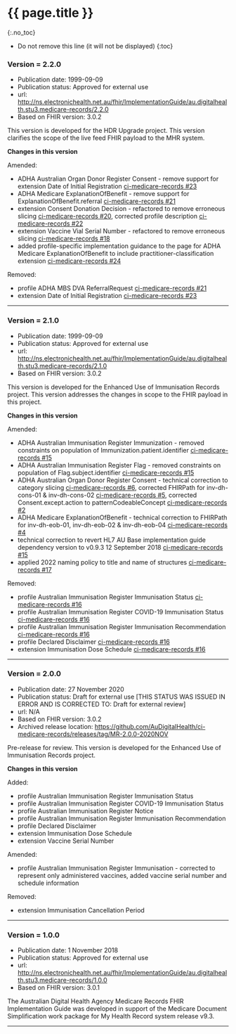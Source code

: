 # {{ page.title }}
{:.no_toc}
<!-- TOC  the css styling for this is \pages\assets\css\project.css under 'markdown-toc'-->
* Do not remove this line (it will not be displayed)
{:toc}


### Version = 2.2.0
- Publication date: 1999-09-09
- Publication status: Approved for external use
- url: <http://ns.electronichealth.net.au/fhir/ImplementationGuide/au.digitalhealth.stu3.medicare-records/2.2.0>
- Based on FHIR version: 3.0.2

This version is developed for the HDR Upgrade project. This version clarifies the scope of the live feed FHIR payload to the MHR system.

**Changes in this version**

Amended:

- ADHA Australian Organ Donor Register Consent - remove support for extension Date of Initial Registration [ci-medicare-records #23](https://github.com/AuDigitalHealth/ci-medicare-records/issues/23)
- ADHA Medicare ExplanationOfBenefit - remove support for ExplanationOfBenefit.referral [ci-medicare-records #21](https://github.com/AuDigitalHealth/ci-medicare-records/issues/21)
- extension Consent Donation Decision - refactored to remove erroneous slicing [ci-medicare-records #20](https://github.com/AuDigitalHealth/ci-medicare-records/issues/20), corrected profile description [ci-medicare-records #22](https://github.com/AuDigitalHealth/ci-medicare-records/issues/22) 
- extension Vaccine Vial Serial Number - refactored to remove erroneous slicing [ci-medicare-records #18](https://github.com/AuDigitalHealth/ci-medicare-records/issues/18)
- added profile-specific implementation guidance to the page for ADHA Medicare ExplanationOfBenefit to include practitioner-classification extension [ci-medicare-records #24](https://github.com/AuDigitalHealth/ci-medicare-records/issues/24)

Removed:
- profile ADHA MBS DVA ReferralRequest [ci-medicare-records #21](https://github.com/AuDigitalHealth/ci-medicare-records/issues/21)
- extension Date of Initial Registration [ci-medicare-records #23](https://github.com/AuDigitalHealth/ci-medicare-records/issues/23)

---

### Version = 2.1.0
- Publication date: 1999-09-09
- Publication status: Approved for external use
- url: <http://ns.electronichealth.net.au/fhir/ImplementationGuide/au.digitalhealth.stu3.medicare-records/2.1.0>
- Based on FHIR version: 3.0.2

This version is developed for the Enhanced Use of Immunisation Records project. This version addresses the changes in scope to the FHIR payload in this project.

**Changes in this version**

Amended:

- ADHA Australian Immunisation Register Immunization - removed constraints on population of Immunization.patient.identifier [ci-medicare-records #15](https://github.com/AuDigitalHealth/ci-medicare-records/issues/15)
- ADHA Australian Immunisation Register Flag - removed constraints on population of Flag.subject.identifier [ci-medicare-records #15](https://github.com/AuDigitalHealth/ci-medicare-records/issues/15)
- ADHA Australian Organ Donor Register Consent - technical correction to category slicing [ci-medicare-records #6](https://github.com/AuDigitalHealth/ci-medicare-records/issues/6), corrected FHIRPath for inv-dh-cons-01 & inv-dh-cons-02 [ci-medicare-records #5](https://github.com/AuDigitalHealth/ci-medicare-records/issues/5), corrected Consent.except.action to patternCodeableConcept [ci-medicare-records #2](https://github.com/AuDigitalHealth/ci-medicare-records/issues/2)
- ADHA Medicare ExplanationOfBenefit - technical correction to FHIRPath for inv-dh-eob-01, inv-dh-eob-02 & inv-dh-eob-04 [ci-medicare-records #4](https://github.com/AuDigitalHealth/ci-medicare-records/issues/4)
- technical correction to revert HL7 AU Base implementation guide dependency version to v0.9.3 12 September 2018 [ci-medicare-records #15](https://github.com/AuDigitalHealth/ci-medicare-records/issues/15)
- applied 2022 naming policy to title and name of structures [ci-medicare-records #17](https://github.com/AuDigitalHealth/ci-medicare-records/issues/17)

Removed:
- profile Australian Immunisation Register Immunisation Status [ci-medicare-records #16](https://github.com/AuDigitalHealth/ci-medicare-records/issues/16)
- profile Australian Immunisation Register COVID-19 Immunisation Status [ci-medicare-records #16](https://github.com/AuDigitalHealth/ci-medicare-records/issues/16)
- profile Australian Immunisation Register Immunisation Recommendation [ci-medicare-records #16](https://github.com/AuDigitalHealth/ci-medicare-records/issues/16)
- profile Declared Disclaimer [ci-medicare-records #16](https://github.com/AuDigitalHealth/ci-medicare-records/issues/16)
- extension Immunisation Dose Schedule [ci-medicare-records #16](https://github.com/AuDigitalHealth/ci-medicare-records/issues/16)

---

### Version = 2.0.0
- Publication date: 27 November 2020
- Publication status: Draft for external use [THIS STATUS WAS ISSUED IN ERROR AND IS CORRECTED TO: Draft for external review]
- url: N/A
- Based on FHIR version: 3.0.2
- Archived release location: <https://github.com/AuDigitalHealth/ci-medicare-records/releases/tag/MR-2.0.0-2020NOV>

Pre-release for review. This version is developed for the Enhanced Use of Immunisation Records project.

**Changes in this version**

Added:
- profile Australian Immunisation Register Immunisation Status
- profile Australian Immunisation Register COVID-19 Immunisation Status
- profile Australian Immunisation Register Notice
- profile Australian Immunisation Register Immunisation Recommendation
- profile Declared Disclaimer
- extension Immunisation Dose Schedule
- extension Vaccine Serial Number

Amended:
- profile Australian Immunisation Register Immunisation - corrected to represent only administered vaccines, added vaccine serial number and schedule information

Removed: 
- extension Immunisation Cancellation Period

---

### Version = 1.0.0
- Publication date: 1 November 2018
- Publication status: Approved for external use
- url: <http://ns.electronichealth.net.au/fhir/ImplementationGuide/au.digitalhealth.stu3.medicare-records/1.0.0>
- Based on FHIR version: 3.0.1 

The Australian Digital Health Agency Medicare Records FHIR Implementation Guide was developed in support of the Medicare Document Simplification work package for My Health Record system release v9.3.

---